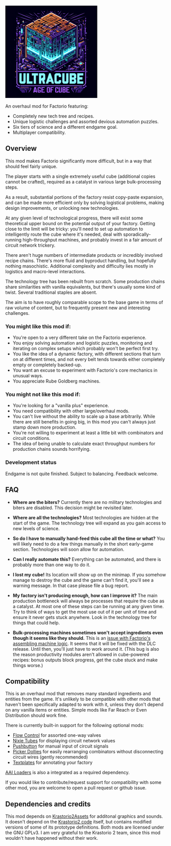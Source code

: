 ![Thumbnail](thumbnail.png)

An overhaul mod for Factorio featuring:
* Completely new tech tree and recipes.
* Unique logistic challenges and assorted devious automation puzzles.
* Six tiers of science and a different endgame goal.
* Multiplayer compatibility.

## Overview

This mod makes Factorio significantly more difficult, but in a way that should feel fairly unique.

The player starts with a single extremely useful cube (additional copies cannot be crafted), required as a catalyst in various large bulk-processing steps.

As a result, substantial portions of the factory resist copy-paste expansion, and can be made more efficient only by solving logistical problems, making design improvements, or unlocking new technologies.

At any given level of technological progress, there will exist some theoretical upper bound on the potential output of your factory. Getting close to the limit will be tricky: you'll need to set up automation to intelligently route the cube where it's needed, deal with sporadically-running high-throughput machines, and probably invest in a fair amount of circuit network trickery.

There aren't huge numbers of intermediate products or incredibly involved recipe chains. There's more fluid and byproduct handling, but hopefully nothing masochistic. Additional complexity and difficulty lies mostly in logistics and macro-level interactions.

The technology tree has been rebuilt from scratch. Some production chains share similarities with vanilla equivalents, but there's usually some kind of twist. Several traditional staples are absent.

The aim is to have roughly comparable scope to the base game in terms of raw volume of content, but to frequently present new and interesting challenges.

### You might like this mod if:

* You're open to a very different take on the Factorio experience.
* You enjoy solving automation and logistic puzzles, monitoring and iterating on complex setups which probably won't be perfect first try.
* You like the idea of a dynamic factory, with different sections that turn on at different times, and not every belt tends towards either completely empty or completely backed-up.
* You want an excuse to experiment with Factorio's core mechanics in unusual ways.
* You appreciate Rube Goldberg machines.

### You might not like this mod if:

* You're looking for a "vanilla plus" experience.
* You need compatibility with other large/overhaul mods.
* You can't live without the ability to scale up a base arbitrarily. While there are still benefits in going big, in this mod you can't always just stamp down more production.
* You're not willing to experiment at least a little bit with combinators and circuit conditions.
* The idea of being unable to calculate exact throughput numbers for production chains sounds horrifying.

### Development status

Endgame is not quite finished. Subject to balancing. Feedback welcome.

## FAQ

* **Where are the biters?** Currently there are no military technologies and biters are disabled. This decision might be revisited later.

* **Where are all the technologies?** Most technologies are hidden at the start of the game. The technology tree will expand as you gain access to new levels of science.

* **So do I have to manually hand-feed this cube all the time or what?** You will likely need to do a few things manually in the short early-game section. Technologies will soon allow for automation.

* **Can I really automate this?** Everything can be automated, and there is probably more than one way to do it.

* **I lost my cube!** Its location will show up on the minimap. If you somehow manage to destroy the cube and the game can't find it, you'll see a warning message. In that case please file a bug report.

* **My factory isn't producing enough, how can I improve it?** The main production bottleneck will always be processes that require the cube as a catalyst. At most one of these steps can be running at any given time. Try to think of ways to get the most use out of it per unit of time and ensure it never gets stuck anywhere. Look in the technology tree for things that could help.

* **Bulk-processing machines sometimes won't accept ingredients even though it seems like they should.** This is an [issue with Factorio's assembling machine logic](https://forums.factorio.com/viewtopic.php?f=7&t=101436). It seems that it will be fixed with the DLC release. Until then, you'll just have to work around it. (This bug is also the reason productivity modules aren't allowed in cube-powered recipes: bonus outputs block progress, get the cube stuck and make things worse.)

## Compatibility

This is an overhaul mod that removes many standard ingredients and entities from the game. It's unlikely to be compatible with other mods that haven't been specifically adapted to work with it, unless they don't depend on any vanilla items or entities. Simple mods like Far Reach or Even Distribution should work fine.

There is currently built-in support for the following optional mods:

* [Flow Control](https://mods.factorio.com/mod/Flow%20Control) for assorted one-way valves
* [Nixie Tubes](https://mods.factorio.com/mod/nixie-tubes) for displaying circuit network values
* [Pushbutton](https://mods.factorio.com/mod/pushbutton) for manual input of circuit signals
* [Picker Dollies](https://mods.factorio.com/mod/PickerDollies) for easily rearranging combinators without disconnecting circuit wires (gently recommended)
* [Textplates](https://mods.factorio.com/mod/textplates) for annotating your factory

[AAI Loaders](https://mods.factorio.com/mod/aai-loaders) is also a integrated as a required dependency.

If you would like to contribute/request support for compatibility with some other mod, you are welcome to open a pull request or github issue.

## Dependencies and credits

This mod depends on [Krastorio2Assets](https://mods.factorio.com/mod/Krastorio2Assets) for additonal graphics and sounds. It doesn't depend on the [Krastorio2 code](https://mods.factorio.com/mod/Krastorio2) itself, but contains modified versions of some of its prototype definitions. Both mods are licensed under the GNU GPLv3. I am very grateful to the Krastorio 2 team, since this mod wouldn't have happened without their work.